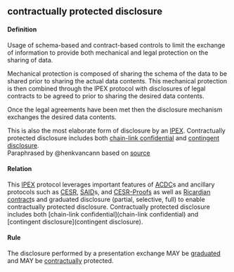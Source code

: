 ## contractually protected disclosure

<h4>Definition</h4><p>Usage of schema-based and contract-based controls to limit the exchange of information to provide both mechanical and legal protection on the sharing of data. </p><p>Mechanical protection is composed of sharing the schema of the data to be shared prior to sharing the actual data contents. This mechanical protection is then combined through the IPEX protocol with disclosures of legal contracts to be agreed to prior to sharing the desired data contents.</p><p>Once the legal agreements have been met then the disclosure mechanism exchanges the desired data contents.</p><p>This is also the most elaborate form of disclosure by an <a href="IPEX">IPEX</a>. Contractually protected disclosure includes both <a href="chain-link-confidentiality">chain-link confidential</a> and <a href="contingent-disclosure">contingent disclosure</a>.<br>Paraphrased by @henkvancann based on <a href="https://github.com/WebOfTrust/ietf-ipex/blob/main/draft-ssmith-ipex.md#discussion">source</a></p><h4>Relation</h4><p>This <a href="IPEX">IPEX</a> protocol leverages important features of <a href="ACDC">ACDC</a>s and ancillary protocols such as <a href="CESR">CESR</a>, <a href="SAID">SAID</a>s, and <a href="cesr-proof-signatures">CESR-Proofs</a> as well as <a href="ricardian-contract">Ricardian contract</a>s and graduated disclosure (partial, selective, full) to enable contractually protected disclosure. Contractually protected disclosure includes both [chain-link confidential](chain-link confidential) and [contingent disclosure](contingent disclosure).</p><h4>Rule</h4><p>The disclosure performed by a presentation exchange MAY be <a href="graduated-disclosure">graduated</a> and MAY be <a href="contractually-protected-disclosure">contractually</a> protected.</p>

